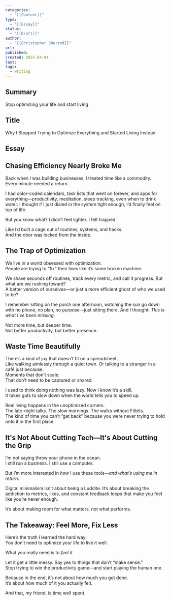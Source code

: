 ```yaml
---
categories:
  - "[[Content]]"
type:
  - "[[Essay]]"
status:
  - "[[Draft]]"
author:
  - "[[Christopher Sherrod]]"
url: 
published: 
created: 2025-04-04
last: 
tags:
  - writing
---
```

## Summary
Stop optimizing your life and start living
## Title
Why I Stopped Trying to Optimize Everything and Started Living Instead
## Essay
## Chasing Efficiency Nearly Broke Me

Back when I was building businesses, I treated time like a commodity.  
Every minute needed a return.  

I had color-coded calendars, task lists that went on forever, and apps for everything—productivity, meditation, sleep tracking, even when to drink water. I thought if I just dialed in the system tight enough, I’d finally feel on top of life.  

But you know what? I didn’t feel lighter. I felt trapped.  

Like I’d built a cage out of routines, systems, and hacks.  
And the door was locked from the inside.

## The Trap of Optimization

We live in a world obsessed with optimization.  
People are trying to “fix” their lives like it’s some broken machine.  

We shave seconds off routines, track every metric, and call it progress. But what are we rushing toward?  
A better version of ourselves—or just a more efficient ghost of who we used to be?

I remember sitting on the porch one afternoon, watching the sun go down with no phone, no plan, no purpose—just sitting there. And I thought: *This is what I’ve been missing.*  

Not more time, but deeper time.  
Not better productivity, but better presence.

## Waste Time Beautifully

There’s a kind of joy that doesn’t fit on a spreadsheet.  
Like walking aimlessly through a quiet town. Or talking to a stranger in a café just because.  
Moments that don’t scale.  
That don’t need to be captured or shared.  

I used to think doing nothing was lazy. Now I know it’s a skill.  
It takes guts to slow down when the world tells you to speed up.  

Real living happens in the unoptimized corners.  
The late-night talks. The slow mornings. The walks without Fitbits.  
The kind of time you can’t “get back” because you were never trying to hold onto it in the first place.

## It's Not About Cutting Tech—It's About Cutting the Grip

I’m not saying throw your phone in the ocean.  
I still run a business. I still use a computer.  

But I’m more interested in *how* I use these tools—*and what’s using me in return.*  

Digital minimalism isn’t about being a Luddite. It’s about breaking the addiction to metrics, likes, and constant feedback loops that make you feel like you’re never enough.  

It’s about making room for what matters, not what performs.

## The Takeaway: Feel More, Fix Less

Here’s the truth I learned the hard way:  
You don’t need to optimize your life to live it well.  

What you really need is to *feel it.*  

Let it get a little messy. Say yes to things that don’t “make sense.”  
Stop trying to win the productivity game—and start playing the human one.

Because in the end, it’s not about how much you got done.  
It’s about how much of it you actually felt.

And that, my friend, is time well spent.